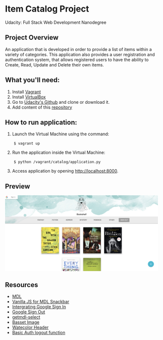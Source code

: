 # Item Catalog Project

Udacity: Full Stack Web Development Nanodegree

## Project Overview

An application that is developed in order to provide a list of items within a variety of categories. This application also provides a user registration and authentication system, that allows registered users to have the ability to Create, Read, Update and Delete their own items.

## What you'll need:

1. Install [Vagrant](https://www.vagrantup.com/)
2. Install [VirtualBox](https://www.virtualbox.org/)
3. Go to [Udacity's Github](https://github.com/udacity/fullstack-nanodegree-vm) and clone or download it.
4. Add content of this [repository](https://github.com/LeandriB/item_catalog)

## How to run application:

1. Launch the Virtual Machine using the command:
```
    $ vagrant up
```
2. Run the application inside the Virtual Machine:
```
    $ python /vagrant/catalog/application.py
```
3. Access application by opening [http://localhost:8000](http://localhost:8000).

## Preview

![Application Preview](/preview/bookshelf.png)

## Resources

* [MDL](https://getmdl.io/index.html)
* [Vanilla JS for MDL Snackbar](https://www.sitepoint.com/faster-youtube-embeds-javascript/)
* [Intergrating Google Sign In](https://developers.google.com/identity/sign-in/web/sign-in)
* [Google Sign Out](https://developers.google.com/identity/sign-in/web/sign-in#sign_out_a_user)
* [getmdl-select](http://creativeit.github.io/getmdl-select/)
* [Basset Image](http://geekchicpro.com/2018/10/basset-hound-vector-art/outlines-of-hhipster-dog-basset-hound-in-a-glasses-and-bow-tie-vector-clipart/)
* [Watecolor Header](https://twontow.com/watercolour-blog-header-turquoise/)
* [Basic Auth logout function](https://tuhrig.de/basic-auth-log-out-with-javascript/)
